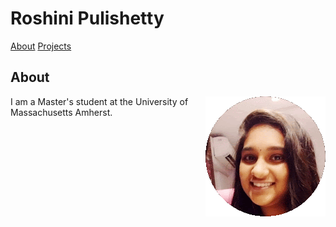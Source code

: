 # Roshini Pulishetty

[About](/#About) [Projects](https://roshinishetty.github.io/#About) 

## About

<img style="float: right;" src="/profilepicture.jpg">

I am a Master's student at the University of Massachusetts Amherst.
